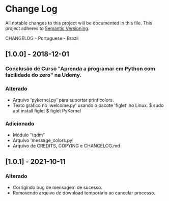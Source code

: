# Change Log

All notable changes to this project will be documented in this file.
This project adheres to [Semantic Versioning](http://semver.org/).

CHANGELOG - Portuguese - Brazil

## [1.0.0] - 2018-12-01
### Conclusão de Curso "Aprenda a programar em Python com facilidade do zero" na Udemy.
### Alterado
- Arquivo 'pykernel.py' para suportar print colors.
- Texto gráfico no 'welcome.py' usando o pacote 'figlet' no Linux.
  $ sudo apt install figlet
  $ figlet PyKernel
### Adicionado
- Módulo "tqdm"
- Arquivo 'message_colors.py'
- Arquivo de CREDITS, COPYING e CHANCELOG.md

## [1.0.1] - 2021-10-11
### Alterado
- Corrigindo bug de mensagem de sucesso.
- Removendo arquivo de download temporário ao cancelar processo.
